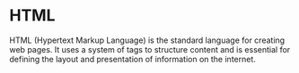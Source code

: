 # HTML
HTML (Hypertext Markup Language) is the standard language for creating web pages. It uses a system of tags to structure content and is essential for defining the layout and presentation of information on the internet.
